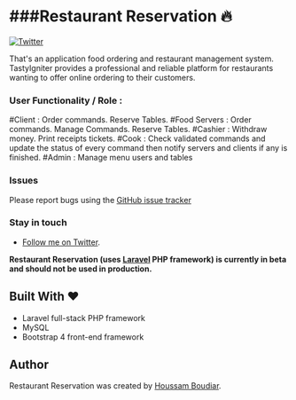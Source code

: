 ###Restaurant Reservation :fire:
============

[![Twitter](https://img.shields.io/twitter/follow/HoussamBoudiar.svg?label=Follow)](https://twitter.com/HoussamBoudiar)

That's an application food ordering and restaurant management system. TastyIgniter provides a professional and reliable platform for restaurants wanting to offer online ordering to their customers.

### User Functionality / Role :
#Client :
	Order commands.
	Reserve Tables.
#Food Servers :
    Order commands.
    Manage Commands.
	Reserve Tables.
#Cashier :
    Withdraw money.
    Print receipts tickets.
#Cook :
	Check validated commands and update the status of every command then notify servers and clients if any is finished.
#Admin :
	Manage menu users and tables



### Issues
Please report bugs using the [GitHub issue tracker](https://github.com/houssamboudiar/Restaurant/issues)

### Stay in touch
- [Follow me on Twitter](https://twitter.com/HoussamBoudiar/).

**Restaurant Reservation (uses [Laravel](https://laravel.com/) PHP framework) is currently in beta and should not be used in production.** 

## Built With :heart:
- Laravel full-stack PHP framework
- MySQL
- Bootstrap 4 front-end framework

## Author
Restaurant Reservation was created by [Houssam Boudiar](https://github.com/houssamboudiar).
